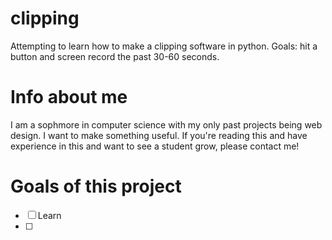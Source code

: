 # clipping
Attempting to learn how to make a clipping software in python. Goals: hit a button and screen record the past 30-60 seconds.


# Info about me
I am a sophmore in computer science with my only past projects being web design.
I want to make something useful.
If you're reading this and have experience in this and want to see a student grow, please contact me!

# Goals of this project
- [ ] Learn
- [ ] 